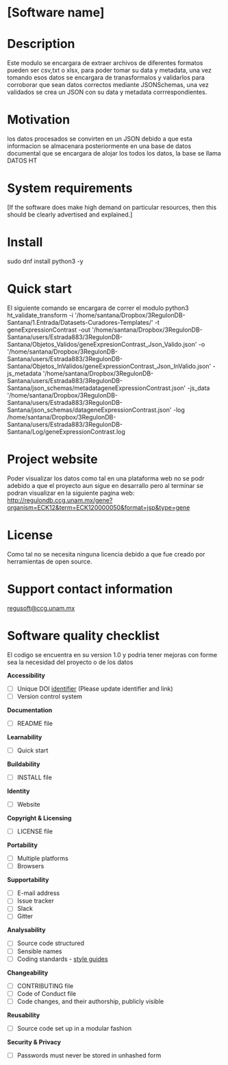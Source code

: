 # [Software name]

# Description

Este modulo se encargara de extraer archivos de diferentes formatos pueden ser csv,txt o xlsx, para poder tomar su data y metadata, una vez tomando esos datos se encargara de tranasformalos y validarlos para corroborar que sean datos correctos mediante JSONSchemas, una vez validados se crea un JSON con su data y metadata corrrespondientes.

# Motivation

los datos procesados se convirten en un JSON debido a que esta informacion se almacenara posteriormente en una base de datos documental que se encargara de alojar los todos los datos, la base se llama DATOS HT


# System requirements

[If the software does make high demand on particular resources, then this should be clearly advertised and explained.]

# Install 

sudo dnf install python3 -y



# Quick start
El siguiente comando se encargara de correr el modulo
python3 ht_validate_transform -i '/home/santana/Dropbox/3RegulonDB-Santana/1.Entrada/Datasets-Curadores-Templates/' -t geneExpressionContrast -out '/home/santana/Dropbox/3RegulonDB-Santana/users/Estrada883/3RegulonDB-Santana/Objetos_Validos/geneExpresionContrast_Json_Valido.json' -o '/home/santana/Dropbox/3RegulonDB-Santana/users/Estrada883/3RegulonDB-Santana/Objetos_InValidos/geneExpressionContrast_Json_InValido.json' -js_metadata '/home/santana/Dropbox/3RegulonDB-Santana/users/Estrada883/3RegulonDB-Santana/json_schemas/metadatageneExpressionContrast.json' -js_data '/home/santana/Dropbox/3RegulonDB-Santana/users/Estrada883/3RegulonDB-Santana/json_schemas/datageneExpressionContrast.json' -log /home/santana/Dropbox/3RegulonDB-Santana/users/Estrada883/3RegulonDB-Santana/Log/geneExpressionContrast.log

# Project website 

Poder visualizar los datos como tal en una plataforma web no se podr adebido a que el proyecto aun sigue en desarrallo pero al terminar se podran visualizar en la siguiente pagina web:
http://regulondb.ccg.unam.mx/gene?organism=ECK12&term=ECK120000050&format=jsp&type=gene

# License
Como tal no se necesita ninguna licencia debido a que fue creado por herramientas de open source.

# Support contact information
regusoft@ccg.unam.mx

# Software quality checklist

El codigo se encuentra en su version 1.0 y podria tener mejoras con forme sea la necesidad del proyecto o de los datos

**Accessibility**

- [ ] Unique DOI [identifier](http://....) (Please update identifier and link)
- [ ] Version control system

**Documentation**

- [ ] README file

**Learnability**

- [ ] Quick start

**Buildability**

- [ ] INSTALL file

**Identity**

- [ ] Website

**Copyright & Licensing**

- [ ] LICENSE file

**Portability**

- [ ] Multiple platforms
- [ ] Browsers

**Supportability**

- [ ] E-mail address
- [ ] Issue tracker
- [ ] Slack
- [ ] Gitter

**Analysability**

- [ ] Source code structured
- [ ] Sensible names
- [ ] Coding standards - [style guides](http://google.github.io/styleguide/)

**Changeability**

- [ ] CONTRIBUTING file
- [ ] Code of Conduct file
- [ ] Code changes, and their authorship, publicly visible

**Reusability**

- [ ] Source code set up in a modular fashion

**Security & Privacy**

- [ ] Passwords must never be stored in unhashed form


